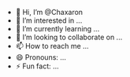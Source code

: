 - 👋 Hi, I’m @Chaxaron
- 👀 I’m interested in ...
- 🌱 I’m currently learning ...
- 💞️ I’m looking to collaborate on ...
- 📫 How to reach me ...
- 😄 Pronouns: ...
- ⚡ Fun fact: ...

<!---
Chaxaron/Chaxaron is a ✨ special ✨ repository because its `README.md` (this file) appears on your GitHub profile.
You can click the Preview link to take a look at your changes.
--->
